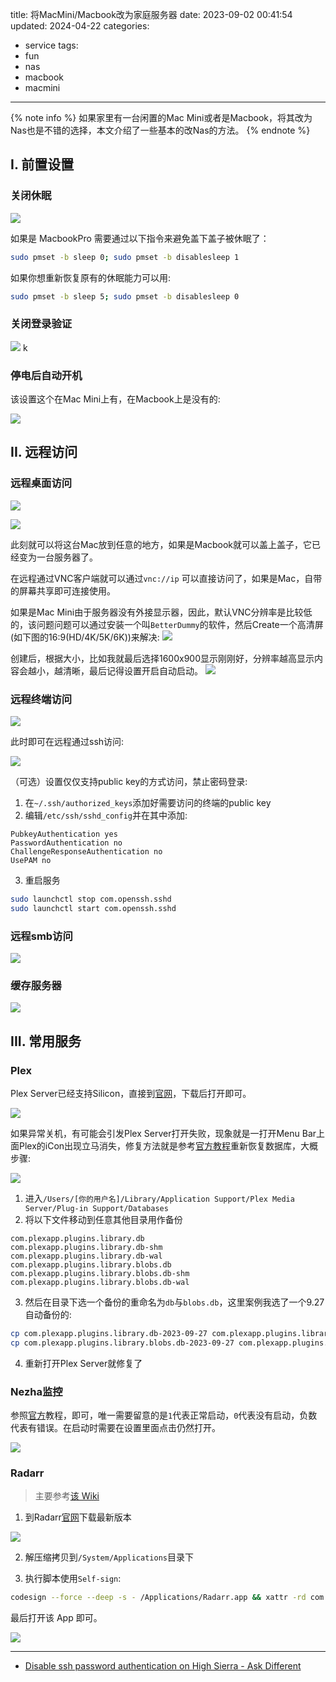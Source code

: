 title: 将MacMini/Macbook改为家庭服务器
date: 2023-09-02 00:41:54
updated: 2024-04-22
categories:
- service
tags:
- fun
- nas
- macbook
- macmini

---

{% note info %} 如果家里有一台闲置的Mac Mini或者是Macbook，将其改为Nas也是不错的选择，本文介绍了一些基本的改Nas的方法。 {% endnote %}

<!-- more -->

## I. 前置设置

### 关闭休眠

![](/img/mac_to_nas_4b4e2319_0.png)

如果是 MacbookPro 需要通过以下指令来避免盖下盖子被休眠了：

```bash
sudo pmset -b sleep 0; sudo pmset -b disablesleep 1
```

如果你想重新恢复原有的休眠能力可以用:

```bash
sudo pmset -b sleep 5; sudo pmset -b disablesleep 0
```

### 关闭登录验证

![](/img/mac_to_nas_47116094_1.png)
k
### 停电后自动开机

该设置这个在Mac Mini上有，在Macbook上是没有的:

![](/img/mac_to_nas_4f31556b_2.png)

## II. 远程访问

### 远程桌面访问

![](/img/mac_to_nas_8a8b8c51_3.png)

![](/img/mac_to_nas_b278e4be_4.png)

此刻就可以将这台Mac放到任意的地方，如果是Macbook就可以盖上盖子，它已经变为一台服务器了。

在远程通过VNC客户端就可以通过`vnc://ip` 可以直接访问了，如果是Mac，自带的屏幕共享即可连接使用。

如果是Mac Mini由于服务器没有外接显示器，因此，默认VNC分辨率是比较低的，该问题问题可以通过安装一个叫`BetterDummy`的软件，然后Create一个高清屏(如下图的16:9(HD/4K/5K/6K))来解决:
![](/img/mac_to_nas_ff85c5a3_5.png)

创建后，根据大小，比如我就最后选择1600x900显示刚刚好，分辨率越高显示内容会越小，越清晰，最后记得设置开启自动启动。
![](/img/mac_to_nas_71898fd0_6.png)

### 远程终端访问

![](/img/mac_to_nas_b49407f7_7.png)

此时即可在远程通过ssh访问:

![](/img/mac_to_nas_cd0ec930_8.png)

（可选）设置仅仅支持public key的方式访问，禁止密码登录:

1. 在`~/.ssh/authorized_keys`添加好需要访问的终端的public key
2. 编辑`/etc/ssh/sshd_config`并在其中添加:

```sshd_config
PubkeyAuthentication yes
PasswordAuthentication no
ChallengeResponseAuthentication no
UsePAM no
```

3. 重启服务

```bash
sudo launchctl stop com.openssh.sshd
sudo launchctl start com.openssh.sshd
```

### 远程smb访问

![](/img/mac_to_nas_c8067a2b_9.png)

### 缓存服务器

![](/img/mac_to_nas_b55986f4_10.png)

## III. 常用服务

### Plex

Plex Server已经支持Silicon，直接到[官网](https://www.plex.tv/media-server-downloads/)，下载后打开即可。

![](/img/mac_to_nas_8fbdee35_11.png)

如果异常关机，有可能会引发Plex Server打开失败，现象就是一打开Menu Bar上面Plex的iCon出现立马消失，修复方法就是参考[官方教程](https://support.plex.tv/articles/202485658-restore-a-database-backed-up-via-scheduled-tasks/)重新恢复数据库，大概步骤:

![](/img/mac_to_nas_b67647ff_12.png)

1. 进入`/Users/[你的用户名]/Library/Application Support/Plex Media Server/Plug-in Support/Databases`
2. 将以下文件移动到任意其他目录用作备份

```
com.plexapp.plugins.library.db
com.plexapp.plugins.library.db-shm
com.plexapp.plugins.library.db-wal
com.plexapp.plugins.library.blobs.db
com.plexapp.plugins.library.blobs.db-shm
com.plexapp.plugins.library.blobs.db-wal
```

3. 然后在目录下选一个备份的重命名为`db`与`blobs.db`，这里案例我选了一个9.27自动备份的:

```bash
cp com.plexapp.plugins.library.db-2023-09-27 com.plexapp.plugins.library.db
cp com.plexapp.plugins.library.blobs.db-2023-09-27 com.plexapp.plugins.library.blobs.db
```

4. 重新打开Plex Server就修复了



### Nezha监控

参照[官方](https://nezha.wiki/guide/agent.html#%E5%9C%A8-macos-%E4%B8%AD%E5%AE%89%E8%A3%85-agent)教程，即可，唯一需要留意的是`1`代表正常启动，`0`代表没有启动，负数代表有错误。在启动时需要在设置里面点击仍然打开。

![](/img/mac_to_nas_762e59a0_13.png)


### Radarr

> 主要参考[该 Wiki](https://wiki.servarr.com/radarr/installation/macos)

1. 到Radarr[官网](https://github.com/Radarr/Radarr/releases/tag/v5.3.6.8612)下载最新版本

![](/img/mac_to_nas_475fa02b_14.png)

2. 解压缩拷贝到`/System/Applications`目录下

3. 执行脚本使用`Self-sign`:

```bash
codesign --force --deep -s - /Applications/Radarr.app && xattr -rd com.apple.quarantine /Applications/Radarr.app
```

最后打开该 App 即可。

![](/img/mac_to_nas_df5fa305_15.png)


---

- [Disable ssh password authentication on High Sierra - Ask Different](https://apple.stackexchange.com/questions/315881/disable-ssh-password-authentication-on-high-sierra)
